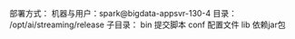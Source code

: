 
部署方式：
机器与用户：spark@bigdata-appsvr-130-4
目录：    /opt/ai/streaming/release
子目录：
bin     提交脚本
conf    配置文件
lib     依赖jar包

